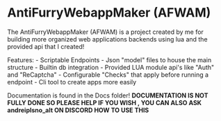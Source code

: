 # AntiFurryWebappMaker (AFWAM)

The AntiFurryWebappMaker (AFWAM) is a project created by me for building more organized web applications backends using lua and the provided api that I created!

Features: - Scriptable Endpoints - Json "model" files to house the main structure - Builtin db integration - Provided LUA module api's like "Auth" and "ReCaptcha" - Configurable "Checks" that apply before running a endpoint - Cli tool to create apps more easily

Documentation is found in the Docs folder!
**DOCUMENTATION IS NOT FULLY DONE SO PLEASE HELP IF YOU WISH , YOU CAN ALSO ASK andreiplsno_alt ON DISCORD HOW TO USE THIS**
